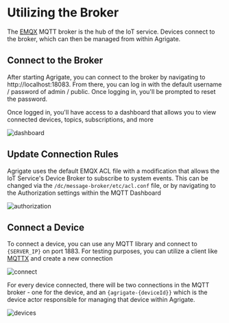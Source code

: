 # Utilizing the Broker

The [EMQX](https://www.emqx.io/) MQTT broker is the hub of the IoT service.
Devices connect to the broker, which can then be managed from within Agrigate.

## Connect to the Broker

After starting Agrigate, you can connect to the broker by navigating to
http://localhost:18083. From there, you can log in with the default username /
password of admin / public. Once logging in, you'll be prompted to reset the
password.

Once logged in, you'll have access to a dashboard that allows you to view
connected devices, topics, subscriptions, and more

![dashboard](/img/guides/iot/mqtt-dashboard.PNG)

## Update Connection Rules

Agrigate uses the default EMQX ACL file with a modification that allows the
IoT Service's Device Broker to subscribe to system events. This can be changed
via the `/dc/message-broker/etc/acl.conf` file, or by navigating to the
Authorization settings within the MQTT Dashboard

![authorization](/img/guides/iot/mqtt-authorization.PNG)

## Connect a Device

To connect a device, you can use any MQTT library and connect to `{SERVER_IP}`
on port 1883. For testing purposes, you can utilize a client like
[MQTTX](https://mqttx.app/) and create a new connection

![connect](/img/guides/iot/mqttx-new-device.PNG)

For every device connected, there will be two connections in the MQTT broker -
one for the device, and an `{agrigate-{deviceId}}` which is the device actor
responsible for managing that device within Agrigate.

![devices](/img/guides/iot/mqtt-devices.PNG)
